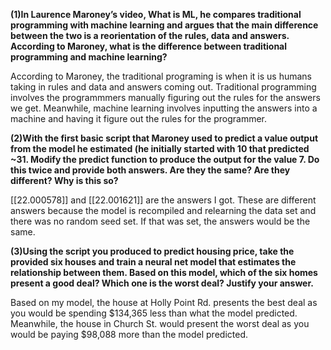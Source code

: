 **(1)In Laurence Maroney’s video, What is ML, he compares traditional programming with machine learning and argues that the main difference between the two is a reorientation of the rules, data and answers.  According to Maroney, what is the difference between traditional programming and machine learning?**

According to Maroney, the traditional programing is when it is us humans taking in rules and data and answers coming out. Traditional programming involves the programmmers manually figuring out the rules for the answers we get. Meanwhile, machine learning involves inputting the answers into a machine and having it figure out the rules for the programmer.

**(2)With the first basic script that Maroney used to predict a value output from the model he estimated (he initially started with 10 that predicted ~31.  Modify the predict function to produce the output for the value 7.  Do this twice and provide both answers.  Are they the same?  Are they different?  Why is this so?**

[[22.000578]] and [[22.001621]] are the answers I got. These are different answers because the model is recompiled and relearning the data set and there was no random seed set. If that was set, the answers would be the same.

**(3)Using the script you produced to predict housing price, take the provided six houses and train a neural net model that estimates the relationship between them.  Based on this model, which of the six homes present a good deal?  Which one is the worst deal?  Justify your answer.**

Based on my model, the house at Holly Point Rd. presents the best deal as you would be spending $134,365 less than what the model predicted. Meanwhile, the house in Church St. would present the worst deal as you would be paying $98,088 more than the model predicted. 
